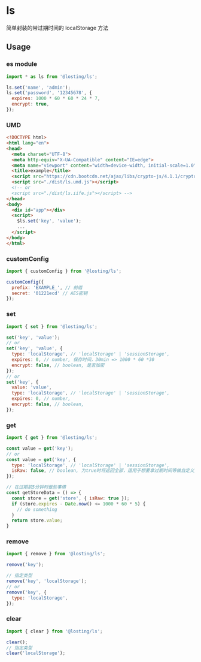 <!--
 * @Author: losting
 * @Date: 2022-04-01 17:48:54
 * @LastEditTime: 2022-11-15 09:26:17
 * @LastEditors: thelostword
 * @Description: 
 * @FilePath: \ls\README.md
-->
# ls
简单封装的带过期时间的 localStorage 方法

## Usage
### es module
``` JavaScript
import * as ls from '@losting/ls';

ls.set('name', 'admin');
ls.set('password', '12345678', {
  expires: 1000 * 60 * 60 * 24 * 7,
  encrypt: true,
});

```

### UMD
``` html
<!DOCTYPE html>
<html lang="en">
<head>
  <meta charset="UTF-8">
  <meta http-equiv="X-UA-Compatible" content="IE=edge">
  <meta name="viewport" content="width=device-width, initial-scale=1.0">
  <title>example</title>
  <script src="https://cdn.bootcdn.net/ajax/libs/crypto-js/4.1.1/crypto-js.min.js"></script>
  <script src="./dist/ls.umd.js"></script>
  <!-- or
  <script src="./dist/ls.iife.js"></script> -->
</head>
<body>
  <div id="app"></div>
  <script>
    $ls.set('key', 'value');
    ...
  </script>
</body>
</html>
```


### customConfig
``` JavaScript
import { customConfig } from '@losting/ls';

customConfig({
  prefix: 'EXAMPLE_', // 前缀
  secret: '01221ecd' // AES密钥
});

```

### set
``` JavaScript
import { set } from '@losting/ls';

set('key', 'value');
// or
set('key', 'value', {
  type: 'localStorage', // 'localStorage' | 'sessionStorage',
  expires: 0, // number, 保存时间，30min => 1000 * 60 *30
  encrypt: false, // boolean, 是否加密
});
// or
set('key', {
  value: 'value',
  type: 'localStorage', // 'localStorage' | 'sessionStorage',
  expires: 0, // number,
  encrypt: false, // boolean,
});

```

### get
``` JavaScript
import { get } from '@losting/ls';

const value = get('key');
// or
const value = get('key', {
  type: 'localStorage', // 'localStorage' | 'sessionStorage',
  isRaw: false, // boolean, 为true时将返回全部，适用于想要拿过期时间等做自定义处理的场景
});

// 在过期前5分钟时做些事情
const getStoreData = () => {
  const store = get('store', { isRaw: true });
  if (store.expires - Date.now() <= 1000 * 60 * 5) {
    // do something
  }
  return store.value;
}

```

### remove
``` JavaScript
import { remove } from '@losting/ls';

remove('key');

// 指定类型
remove('key', 'localStorage');
// or
remove('key', {
  type: 'localStorage',
});

```

### clear
``` JavaScript
import { clear } from '@losting/ls';

clear();
// 指定类型
clear('localStorage');
```
